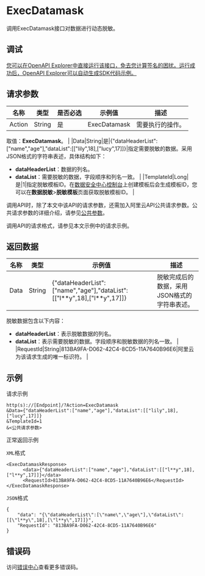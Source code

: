 # ExecDatamask

调用ExecDatamask接口对数据进行动态脱敏。

## 调试

[您可以在OpenAPI Explorer中直接运行该接口，免去您计算签名的困扰。运行成功后，OpenAPI Explorer可以自动生成SDK代码示例。](https://api.aliyun.com/#product=Sddp&api=ExecDatamask&type=RPC&version=2019-01-03)

## 请求参数

|名称|类型|是否必选|示例值|描述|
|--|--|----|---|--|
|Action|String|是|ExecDatamask|需要执行的操作。

 取值：**ExecDatamask**。 |
|Data|String|是|\{"dataHeaderList":\["name","age"\],"dataList":\[\["lily",18\],\["lucy",17\]\]\}|指定需要脱敏的数据。采用JSON格式的字符串表述，具体结构如下：

 -   **dataHeaderList**：数据的列名。
-   **dataList**：需要脱敏的数据，字段顺序和列名一致。 |
|TemplateId|Long|是|1|指定脱敏模板ID。在[数据安全中心控制台](https://yundunnext-pre.console.aliyun.com/?p=sddp&accounttraceid=8c6b3535-f65e-4ef2-a2ac-744be5154805#/overview)上创建模板后会生成模板ID，您可以在**数据脱敏**\>**脱敏模板**页面获取脱敏模板ID。 |

调用API时，除了本文中该API的请求参数，还需加入阿里云API公共请求参数。公共请求参数的详细介绍，请参见[公共参数](~~141845~~)。

调用API的请求格式，请参见本文示例中的请求示例。

## 返回数据

|名称|类型|示例值|描述|
|--|--|---|--|
|Data|String|\{"dataHeaderList":\["name","age"\],"dataList":\[\["l\*\*y",18\],\["l\*\*y",17\]\]\}|脱敏完成后的数据，采用JSON格式的字符串表述。

 脱敏数据包含以下内容：

 -   **dataHeaderList**：表示脱敏数据的列名。
-   **dataList**：表示需要脱敏的数据。字段顺序和脱敏数据的列名一致。 |
|RequestId|String|813BA9FA-D062-42C4-8CD5-11A7640B96E6|阿里云为该请求生成的唯一标识符。 |

## 示例

请求示例

```
http(s)://[Endpoint]/?Action=ExecDatamask
&Data={"dataHeaderList":["name","age"],"dataList":[["lily",18],["lucy",17]]}
&TemplateId=1
&<公共请求参数>
```

正常返回示例

`XML`格式

```
<ExecDatamaskResponse>
      <data>{"dataHeaderList":["name","age"],"dataList":[["l**y",18],["l**y",17]]}</data>
      <RequestId>813BA9FA-D062-42C4-8CD5-11A7640B96E6</RequestId>
</ExecDatamaskResponse>
```

`JSON`格式

```
{
    "data": "{\"dataHeaderList\":[\"name\",\"age\"],\"dataList\":[[\"l**y\",18],[\"l**y\",17]]}", 
    "RequestId": "813BA9FA-D062-42C4-8CD5-11A7640B96E6"
}
```

## 错误码

访问[错误中心](https://error-center.aliyun.com/status/product/Sddp)查看更多错误码。

